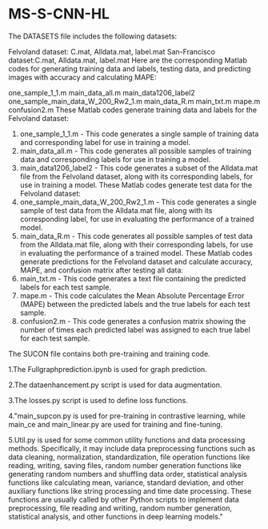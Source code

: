 # MS-S-CNN-HL
The DATASETS file includes the following datasets:

Felvoland dataset: C.mat, Alldata.mat, label.mat
San-Francisco dataset:C.mat, Alldata.mat, label.mat
Here are the corresponding Matlab codes for generating training data and labels, testing data, and predicting images with accuracy and calculating MAPE:

one_sample_1_1.m
main_data_all.m
main_data1206_label2
one_sample_main_data_W_200_Rw2_1.m
main_data_R.m
main_txt.m
mape.m
confusion2.m
These Matlab codes generate training data and labels for the Felvoland dataset:
1. one_sample_1_1.m - This code generates a single sample of training data and corresponding label for use in training a model.
2. main_data_all.m - This code generates all possible samples of training data and corresponding labels for use in training a model.
3. main_data1206_label2 - This code generates a subset of the Alldata.mat file from the Felvoland dataset, along with its corresponding labels, for use in training a model.
These Matlab codes generate test data for the Felvoland dataset:
4. one_sample_main_data_W_200_Rw2_1.m - This code generates a single sample of test data from the Alldata.mat file, along with its corresponding label, for use in evaluating the performance of a trained model.
5. main_data_R.m - This code generates all possible samples of test data from the Alldata.mat file, along with their corresponding labels, for use in evaluating the performance of a trained model.
These Matlab codes generate predictions for the Felvoland dataset and calculate accuracy, MAPE, and confusion matrix after testing all data:
6. main_txt.m - This code generates a text file containing the predicted labels for each test sample.
7. mape.m - This code calculates the Mean Absolute Percentage Error (MAPE) between the predicted labels and the true labels for each test sample.
8. confusion2.m - This code generates a confusion matrix showing the number of times each predicted label was assigned to each true label for each test sample.

The SUCON file contains both pre-training and training code.

1.The Fullgraphprediction.ipynb is used for graph prediction.

2.The dataenhancement.py script is used for data augmentation.

3.The losses.py script is used to define loss functions.

4."main_supcon.py is used for pre-training in contrastive learning, while main_ce and main_linear.py are used for training and fine-tuning. 

5.Util.py is used for some common utility functions and data processing methods. 
Specifically, it may include data preprocessing functions such as data cleaning, normalization, standardization, file operation functions like reading, writing, saving files, random number generation functions like generating random numbers and shuffling data order, statistical analysis functions like calculating mean, variance, standard deviation, and other auxiliary functions like string processing and time date processing. 
These functions are usually called by other Python scripts to implement data preprocessing, file reading and writing, random number generation, statistical analysis, and other functions in deep learning models."
